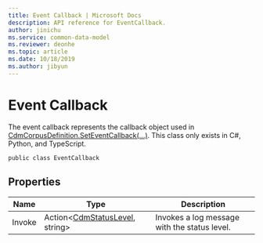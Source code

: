 ```yaml
---
title: Event Callback | Microsoft Docs
description: API reference for EventCallback.
author: jinichu
ms.service: common-data-model
ms.reviewer: deonhe 
ms.topic: article
ms.date: 10/18/2019
ms.author: jibyun
---
```


# Event Callback

The event callback represents the callback object used in [CdmCorpusDefinition.SetEventCallback(...)](../cdm/corpus.md#methods). This class only exists in C#, Python, and TypeScript.

```
public class EventCallback
```

## Properties
|Name|Type|Description|
|---|---|---|
|Invoke|Action\<[CdmStatusLevel](../cdm/statuslevel.md), string>|Invokes a log message with the status level.|



